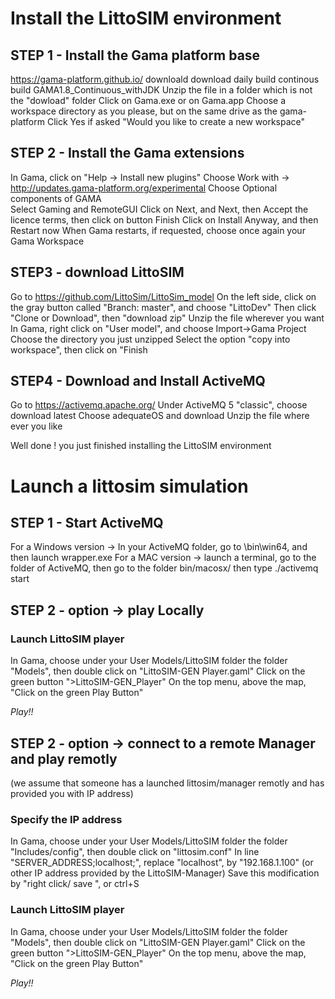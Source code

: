 # Install the LittoSIM environment
## STEP 1 - Install the Gama platform base

https://gama-platform.github.io/
downloald
download daily build
continous build
GAMA1.8_Continuous_withJDK
Unzip the file in a folder which is not the "dowload" folder
Click on Gama.exe or on Gama.app
Choose a workspace directory as you please, but on the same drive as the gama-platform
Click Yes if asked "Would you like to create a new workspace"

## STEP 2 - Install the Gama extensions
In Gama, click on "Help -> Install new plugins"
Choose Work with -> http://updates.gama-platform.org/experimental
Choose   Optional components of GAMA	
Select Gaming and RemoteGUI
Click on Next, and Next, then Accept the licence terms, then click on button Finish
Click on Install Anyway, and then Restart now
When Gama restarts, if requested, choose once again your Gama Workspace

## STEP3 - download LittoSIM 
Go to https://github.com/LittoSim/LittoSim_model
On the left side, click on the gray button called "Branch: master", and choose "LittoDev"
Then click "Clone or Download", then "download zip"
Unzip the file wherever you want
In Gama, right click on "User model", and choose Import->Gama Project
Choose the directory you just unzipped
Select the option "copy into workspace", then click on "Finish

## STEP4 - Download and Install ActiveMQ
Go to https://activemq.apache.org/
Under ActiveMQ 5 "classic", choose download latest
Choose adequateOS and download
Unzip the file where ever you like

Well done ! you just finished installing the LittoSIM environment

# Launch a littosim simulation
## STEP 1 - Start ActiveMQ
For a Windows version -> In your ActiveMQ folder, go to \bin\win64, and then launch wrapper.exe
For a MAC version -> launch a terminal, go to the folder of ActiveMQ, then go to the folder bin/macosx/ then type ./activemq start

## STEP 2 - option -> play Locally
### Launch LittoSIM player
In Gama, choose under your User Models/LittoSIM folder the folder "Models", then double click on "LittoSIM-GEN Player.gaml"
Click on the green button ">LittoSIM-GEN_Player"
On the top menu, above the map, "Click on the green Play Button"

*Play!!*

## STEP 2 - option -> connect to a remote Manager and play remotly
(we assume that someone has a launched littosim/manager remotly and has provided you with IP address)
### Specify the IP address
In Gama, choose under your User Models/LittoSIM folder the folder "Includes/config", then double click on "littosim.conf"
In line "SERVER_ADDRESS;localhost;", replace "localhost",  by "192.168.1.100" (or other IP address provided by the LittoSIM-Manager)
Save this modification by "right click/ save ", or ctrl+S
### Launch LittoSIM player
In Gama, choose under your User Models/LittoSIM folder the folder "Models", then double click on "LittoSIM-GEN Player.gaml"
Click on the green button ">LittoSIM-GEN_Player"
On the top menu, above the map, "Click on the green Play Button"

*Play!!*
